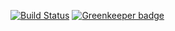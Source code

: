 
[![Build Status](https://travis-ci.org/sergey-telpuk/nestjs-transport-eventbus.svg?branch=master)](https://travis-ci.org/sergey-telpuk/nestjs-transport-eventbus) [![Greenkeeper badge](https://badges.greenkeeper.io/sergey-telpuk/nestjs-transport-eventbus.svg)](https://greenkeeper.io/)
